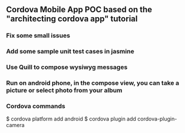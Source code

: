 ## Cordova Mobile App POC based on the "architecting cordova app" tutorial
### Fix some small issues
### Add some sample unit test cases in jasmine
### Use Quill to compose wysiwyg messages
### Run on android phone, in the compose view, you can take a picture or select photo from your album
### Cordova commands
$ cordova platform add android
$ cordova plugin add cordova-plugin-camera